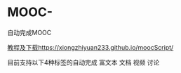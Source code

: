 # MOOC-
自动完成MOOC

[教程及下载](https://xiongzhiyuan233.github.io/moocScript/)https://xiongzhiyuan233.github.io/moocScript/

目前支持以下4种标签的自动完成
富文本
文档
视频
讨论

